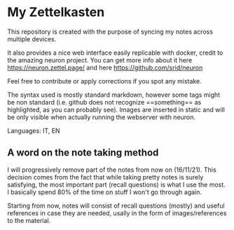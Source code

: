# My Zettelkasten

This repository is created with the purpose of syncing my notes across multiple devices.

It also provides a nice web interface easily replicable with docker, credit to the amazing neuron project.
You can get more info about it here https://neuron.zettel.page/ and here https://github.com/srid/neuron

Feel free to contribute or apply corrections if you spot any mistake. 

The syntax used is mostly standard markdown, however some tags might be non standard (i.e. github does not recognize ==something== as highlighted, as you can probably see).
Images are inserted in static and will be only visible when actually running the webserver with neuron.

Languages: IT, EN

## A word on the note taking method

I will progressively remove part of the notes from now on (16/11/21). This decision comes from the fact that while taking pretty notes is surely satisfying, the most important part (recall questions) is what I use the most. I basically spend 80% of the time on stuff I won't go through again.

Starting from now, notes will consist of recall questions (mostly) and useful references in case they are needed, usally in the form of images/references to the material.
